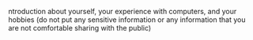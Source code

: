 ntroduction about yourself, your experience with computers, and your hobbies (do not put any sensitive information or any information that you are not comfortable sharing with the public)
